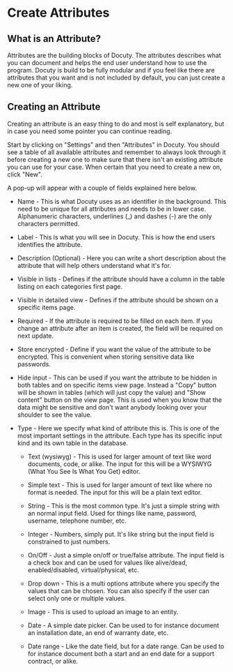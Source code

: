 # Create Attributes

## What is an Attribute?
Attributes are the building blocks of Docuty. The attributes describes what you can document and helps the end user understand how to use the program. Docuty is build to be fully modular and if you feel like there are attributes that you want and is not included by default, you can just create a new one of your liking.

## Creating an Attribute
Creating an attribute is an easy thing to do and most is self explanatory, but in case you need some pointer you can continue reading.

Start by clicking on "Settings" and then "Attributes" in Docuty. You should see a table of all available attributes and remember to always look through it before creating a new one to make sure that there isn't an existing attribute you can use for your case. When certain that you need to create a new on, click "New".

A pop-up will appear with a couple of fields explained here below.
- Name - This is what Docuty uses as an identifier in the background. This need to be unique for all attributes and needs to be in lower case. Alphanumeric characters, underlines (_) and dashes (-) are the only characters permitted.

- Label - This is what you will see in Docuty. This is how the end users identifies the attribute.

- Description (Optional) - Here you can write a short description about the attribute that will help others understand what it's for.

- Visible in lists - Defines if the attribute should have a column in the table listing on each categories first page.

- Visible in detailed view - Defines if the attribute should be shown on a specific items page.

- Required - If the attribute is required to be filled on each item. If you change an attribute after an item is created, the field will be required on next update.

- Store encrypted - Define if you want the value of the attribute to be encrypted. This is convenient when storing sensitive data like passwords.

- Hide input - This can be used if you want the attribute to be hidden in both tables and on specific items view page. Instead a "Copy" button will be shown in tables (which will just copy the value) and "Show content" button on the view page. This is used when you know that the data might be sensitive and don't want anybody looking over your shoulder to see the value.

- Type - Here we specify what kind of attribute this is. This is one of the most important settings in the attribute. Each type has its specific input kind and its own table in the database.
    - Text (wysiwyg) - This is used for larger amount of text like word documents, code, or alike. The input for this will be a WYSIWYG (What You See Is What You Get) editor.

    - Simple text - This is used for larger amount of text like where no format is needed. The input for this will be a plain text editor.

    -  String - This is the most common type. It's just a simple string with an normal input field. Used for things like name, password, username, telephone number, etc.

    -  Integer - Numbers, simply put. It's like string but the input field is constrained to just numbers.

    -  On/Off - Just a simple on/off or true/false attribute. The input field is a check box and can be used for values like alive/dead, enabled/disabled, virtual/physical, etc.

    -  Drop down - This is a multi options attribute where you specify the values that can be chosen. You can also specify if the user can select only one or multiple values.

    -  Image - This is used to upload an image to an entity.

    -  Date - A simple date picker. Can be used to for instance document an installation date, an end of warranty date, etc.

    -  Date range - Like the date field, but for a date range. Can be used to for instance document both a start and an end date for a support contract, or alike.